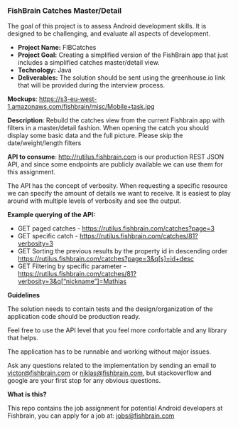 ### FishBrain Catches Master/Detail

The goal of this project is to assess Android development skills. It is designed to be challenging, and evaluate all aspects of development.

- **Project Name:** FIBCatches
- **Project Goal:** Creating a simplified version of the FishBrain app that just includes a simplified catches master/detail view.
- **Technology:** Java
- **Deliverables:** The solution should be sent using the greenhouse.io link that will be provided during the interview process.

**Mockups**: https://s3-eu-west-1.amazonaws.com/fishbrain/misc/Mobile+task.jpg

**Description**: Rebuild the catches view from the current Fishbrain app with filters in a master/detail fashion. When opening the catch you should display some basic data and the full picture. Please skip the date/weight/length filters

**API to consume**: http://rutilus.fishbrain.com is our production REST JSON API, and since some endpoints are publicly available we can use them for this assignment.

The API has the concept of verbosity. When requesting a specific resource we can specify the amount of details we want to receive. It is easiest to play around with multiple levels of verbosity and see the output.

**Example querying of the API:**

- GET paged catches - https://rutilus.fishbrain.com/catches?page=3
- GET specific catch - https://rutilus.fishbrain.com/catches/81?verbosity=3
- GET Sorting the previous results by the property id in descending order  https://rutilus.fishbrain.com/catches?page=3&q[s]=id+desc 
- GET Filtering by specific parameter - https://rutilus.fishbrain.com/catches/81?verbosity=3&q[“nickname”]=Mathias


**Guidelines**

The solution needs to contain tests and the design/organization of the application code should be production ready. 

Feel free to use the API level that you feel more confortable and any library that helps.

The application has to be runnable and working without major issues.

Ask any questions related to the implementation by sending an email to victor@fishbrain.com or niklas@fishbrain.com, but stackoverflow and google are your first stop for any obvious questions.

**What is this?**

This repo contains the job assignment for potential Android developers at Fishbrain, you can apply for a job at: jobs@fishbrain.com


